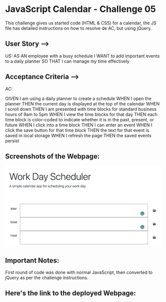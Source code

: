 # JavaScript Calendar - Challenge 05
This challenge gives us started code (HTML & CSS) for a calendar, the JS file has detailed instructions on how to resolve de AC,
but using jQuery. 

## User Story -->
_US:_
AS AN employee with a busy schedule
I WANT to add important events to a daily planner
SO THAT I can manage my time effectively
## Acceptance Criteria -->
_AC:_

GIVEN I am using a daily planner to create a schedule
WHEN I open the planner
THEN the current day is displayed at the top of the calendar
WHEN I scroll down
THEN I am presented with time blocks for standard business hours of 9am to 5pm
WHEN I view the time blocks for that day
THEN each time block is color-coded to indicate whether it is in the past, present, or future
WHEN I click into a time block
THEN I can enter an event
WHEN I click the save button for that time block
THEN the text for that event is saved in local storage
WHEN I refresh the page
THEN the saved events persist
## Screenshots of the Webpage:

<img width="518" alt="READMESS5_1.png" src="READMESS5_1.png">

## Important Notes:
First round of code was done with normal JavaScript, then converted to jQuery as per the challenge instructions.

## Here's the link to the deployed Webpage:
